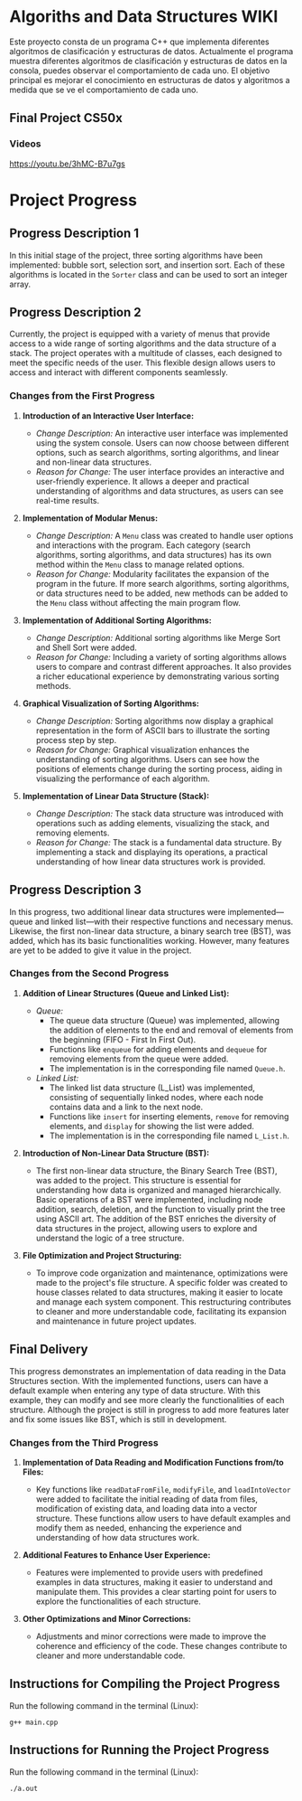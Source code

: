 # Algoriths and Data Structures WIKI

Este proyecto consta de un programa C++ que implementa diferentes algoritmos de clasificación y estructuras de datos. Actualmente el programa muestra diferentes algoritmos de clasificación y estructuras de datos en la consola, puedes observar el comportamiento de cada uno. El objetivo principal es mejorar el conocimiento en estructuras de 
datos y algoritmos a medida que se ve el comportamiento de cada uno.

## Final Project CS50x
### Videos
https://youtu.be/3hMC-B7u7gs

# Project Progress

## Progress Description 1
In this initial stage of the project, three sorting algorithms have been implemented: bubble sort, selection sort, and insertion sort. Each of these algorithms is located in the `Sorter` class and can be used to sort an integer array.

## Progress Description 2
Currently, the project is equipped with a variety of menus that provide access to a wide range of sorting algorithms and the data structure of a stack. The project operates with a multitude of classes, each designed to meet the specific needs of the user. This flexible design allows users to access and interact with different components seamlessly.

### Changes from the First Progress
1. **Introduction of an Interactive User Interface:**
   - *Change Description:* An interactive user interface was implemented using the system console. Users can now choose between different options, such as search algorithms, sorting algorithms, and linear and non-linear data structures.
   - *Reason for Change:* The user interface provides an interactive and user-friendly experience. It allows a deeper and practical understanding of algorithms and data structures, as users can see real-time results.

2. **Implementation of Modular Menus:**
   - *Change Description:* A `Menu` class was created to handle user options and interactions with the program. Each category (search algorithms, sorting algorithms, and data structures) has its own method within the `Menu` class to manage related options.
   - *Reason for Change:* Modularity facilitates the expansion of the program in the future. If more search algorithms, sorting algorithms, or data structures need to be added, new methods can be added to the `Menu` class without affecting the main program flow.

3. **Implementation of Additional Sorting Algorithms:**
   - *Change Description:* Additional sorting algorithms like Merge Sort and Shell Sort were added.
   - *Reason for Change:* Including a variety of sorting algorithms allows users to compare and contrast different approaches. It also provides a richer educational experience by demonstrating various sorting methods.

4. **Graphical Visualization of Sorting Algorithms:**
   - *Change Description:* Sorting algorithms now display a graphical representation in the form of ASCII bars to illustrate the sorting process step by step.
   - *Reason for Change:* Graphical visualization enhances the understanding of sorting algorithms. Users can see how the positions of elements change during the sorting process, aiding in visualizing the performance of each algorithm.

5. **Implementation of Linear Data Structure (Stack):**
   - *Change Description:* The stack data structure was introduced with operations such as adding elements, visualizing the stack, and removing elements.
   - *Reason for Change:* The stack is a fundamental data structure. By implementing a stack and displaying its operations, a practical understanding of how linear data structures work is provided.

## Progress Description 3
In this progress, two additional linear data structures were implemented—queue and linked list—with their respective functions and necessary menus. Likewise, the first non-linear data structure, a binary search tree (BST), was added, which has its basic functionalities working. However, many features are yet to be added to give it value in the project.

### Changes from the Second Progress
1. **Addition of Linear Structures (Queue and Linked List):**
   - *Queue:*
     - The queue data structure (Queue) was implemented, allowing the addition of elements to the end and removal of elements from the beginning (FIFO - First In First Out).
     - Functions like `enqueue` for adding elements and `dequeue` for removing elements from the queue were added.
     - The implementation is in the corresponding file named `Queue.h`.
   - *Linked List:*
     - The linked list data structure (L_List) was implemented, consisting of sequentially linked nodes, where each node contains data and a link to the next node.
     - Functions like `insert` for inserting elements, `remove` for removing elements, and `display` for showing the list were added.
     - The implementation is in the corresponding file named `L_List.h`.

2. **Introduction of Non-Linear Data Structure (BST):**
   - The first non-linear data structure, the Binary Search Tree (BST), was added to the project. This structure is essential for understanding how data is organized and managed hierarchically. Basic operations of a BST were implemented, including node addition, search, deletion, and the function to visually print the tree using ASCII art. The addition of the BST enriches the diversity of data structures in the project, allowing users to explore and understand the logic of a tree structure.

3. **File Optimization and Project Structuring:**
   - To improve code organization and maintenance, optimizations were made to the project's file structure. A specific folder was created to house classes related to data structures, making it easier to locate and manage each system component. This restructuring contributes to cleaner and more understandable code, facilitating its expansion and maintenance in future project updates.

## Final Delivery
This progress demonstrates an implementation of data reading in the Data Structures section. With the implemented functions, users can have a default example when entering any type of data structure. With this example, they can modify and see more clearly the functionalities of each structure. Although the project is still in progress to add more features later and fix some issues like BST, which is still in development.

### Changes from the Third Progress
1. **Implementation of Data Reading and Modification Functions from/to Files:**
   - Key functions like `readDataFromFile`, `modifyFile`, and `loadIntoVector` were added to facilitate the initial reading of data from files, modification of existing data, and loading data into a vector structure. These functions allow users to have default examples and modify them as needed, enhancing the experience and understanding of how data structures work.

2. **Additional Features to Enhance User Experience:**
   - Features were implemented to provide users with predefined examples in data structures, making it easier to understand and manipulate them. This provides a clear starting point for users to explore the functionalities of each structure.

3. **Other Optimizations and Minor Corrections:**
   - Adjustments and minor corrections were made to improve the coherence and efficiency of the code. These changes contribute to cleaner and more understandable code.

## Instructions for Compiling the Project Progress
Run the following command in the terminal (Linux):

`g++ main.cpp`

## Instructions for Running the Project Progress
Run the following command in the terminal (Linux):

`./a.out`
